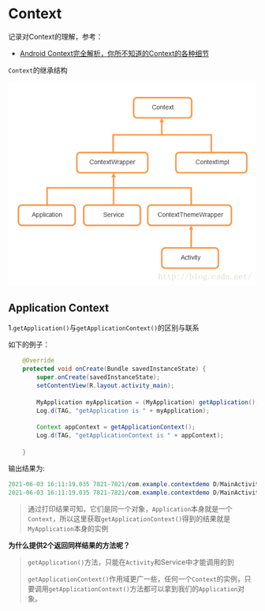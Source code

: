 # Context

记录对Context的理解，参考：

+ [Android Context完全解析，你所不知道的Context的各种细节](https://guolin.blog.csdn.net/article/details/47028975)



`Context`的继承结构

![003](https://github.com/winfredzen/Android-Basic/blob/master/%E8%BF%9B%E9%98%B6/image/003.png)



## Application Context

1.`getApplication()`与`getApplicationContext()`的区别与联系

如下的例子：

```java
    @Override
    protected void onCreate(Bundle savedInstanceState) {
        super.onCreate(savedInstanceState);
        setContentView(R.layout.activity_main);

        MyApplication myApplication = (MyApplication) getApplication();
        Log.d(TAG, "getApplication is " + myApplication);

        Context appContext = getApplicationContext();
        Log.d(TAG, "getApplicationContext is " + appContext);

    }
```

输出结果为:

```java
2021-06-03 16:11:19.035 7821-7821/com.example.contextdemo D/MainActivity: getApplication is com.example.contextdemo.MyApplication@4072822
2021-06-03 16:11:19.035 7821-7821/com.example.contextdemo D/MainActivity: getApplicationContext is com.example.contextdemo.MyApplication@4072822
```

> 通过打印结果可知，它们是同一个对象，`Application`本身就是一个`Context`，所以这里获取`getApplicationContext()`得到的结果就是`MyApplication`本身的实例



**为什么提供2个返回同样结果的方法呢？**

> `getApplication()`方法，只能在`Activity`和Service中才能调用的到
>
> `getApplicationContext()`作用域更广一些，任何一个`Context`的实例，只要调用`getApplicationContext()`方法都可以拿到我们的`Application`对象。























